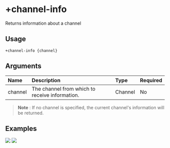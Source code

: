 # +channel-info
Returns information about a channel

## Usage
```
+channel-info {channel}
```

## Arguments
Name | Description | Type | Required
:-- | :-- | :-- | :--
channel | The channel from which to receive information. | Channel | No

> **Note** : If no channel is specified, the current channel's information will be returned.

## Examples
![](https://user-images.githubusercontent.com/111157596/207908535-e880f095-ef46-42e3-b2a2-237f3cc1a49c.png)
![](https://user-images.githubusercontent.com/111157596/207908554-d8db7389-e131-4b45-828a-362d4efb9eca.png)